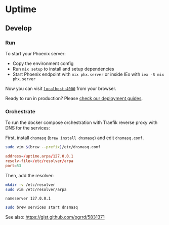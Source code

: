 # Uptime

## Develop

### Run

To start your Phoenix server:

- Copy the environment config
- Run `mix setup` to install and setup dependencies
- Start Phoenix endpoint with `mix phx.server` or inside IEx with `iex -S mix phx.server`

Now you can visit [`localhost:4000`](http://localhost:4000) from your browser.

Ready to run in production? Please [check our deployment guides](https://hexdocs.pm/phoenix/deployment.html).

### Orchestrate

To run the docker compose orchestration with Traefik reverse proxy with DNS for the services:

First, install `dnsmasq` (`brew install dnsmasq`) and edit `dnsmasq.conf`.

```sh
sudo vim $(brew --prefix)/etc/dnsmasq.conf
```

```conf
address=/uptime.arpa/127.0.0.1
resolv-file=/etc/resolver/arpa
port=53
```

Then, add the resolver:

```sh
mkdir -v /etc/resolver
sudo vim /etc/resolver/arpa
```

```
nameserver 127.0.0.1
```

```sh
sudo brew services start dnsmasq
```

See also: https://gist.github.com/ogrrd/5831371

<!-- automatic setup? https://github.com/kevinburke/hostsfile
https://github.com/costela/docker-etchosts -->
